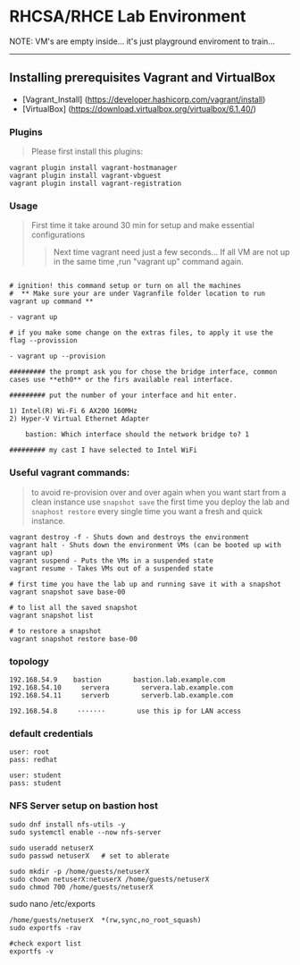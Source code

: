 
# RHCSA/RHCE Lab Environment

NOTE: VM's are empty inside... it's just playground enviroment to train...

---
## Installing prerequisites Vagrant and VirtualBox 
 - [Vagrant_Install] (https://developer.hashicorp.com/vagrant/install)
 - [VirtualBox] (https://download.virtualbox.org/virtualbox/6.1.40/)

### Plugins

>  Please first install this plugins:

```
vagrant plugin install vagrant-hostmanager
vagrant plugin install vagrant-vbguest
vagrant plugin install vagrant-registration

```

### Usage

>  First time it take around 30 min for setup and make essential configurations
>>  Next time vagrant need just a few seconds... 
>>  If all VM are not up in the same time ,run "vagrant up" command again. 

```

# ignition! this command setup or turn on all the machines
#  ** Make sure your are under Vagranfile folder location to run vagrant up command ** 

- vagrant up

# if you make some change on the extras files, to apply it use the flag --provission

- vagrant up --provision

######### the prompt ask you for chose the bridge interface, common cases use **eth0** or the firs available real interface.

######### put the number of your interface and hit enter.

1) Intel(R) Wi-Fi 6 AX200 160MHz
2) Hyper-V Virtual Ethernet Adapter

    bastion: Which interface should the network bridge to? 1

######### my cast I have selected to Intel WiFi

```


### Useful vagrant commands:
> to avoid re-provision over and over again when you want start from a clean instance use `snapshot save` the first time you deploy the lab and `snaphost restore` every single time you want a fresh and quick instance.

```
vagrant destroy -f - Shuts down and destroys the environment
vagrant halt - Shuts down the environment VMs (can be booted up with vagrant up)
vagrant suspend - Puts the VMs in a suspended state
vagrant resume - Takes VMs out of a suspended state

# first time you have the lab up and running save it with a snapshot
vagrant snapshot save base-00

# to list all the saved snapshot
vagrant snapshot list

# to restore a snapshot
vagrant snapshot restore base-00
```
### topology

```
192.168.54.9    bastion        bastion.lab.example.com
192.168.54.10     servera        servera.lab.example.com
192.168.54.11     serverb        serverb.lab.example.com

192.168.54.8     ·······        use this ip for LAN access 
```

### default credentials

```
user: root
pass: redhat

user: student
pass: student

```

### NFS Server setup on bastion host 

``` 
sudo dnf install nfs-utils -y     
sudo systemctl enable --now nfs-server

sudo useradd netuserX
sudo passwd netuserX   # set to ablerate

sudo mkdir -p /home/guests/netuserX
sudo chown netuserX:netuserX /home/guests/netuserX
sudo chmod 700 /home/guests/netuserX
```

sudo nano /etc/exports

```
/home/guests/netuserX  *(rw,sync,no_root_squash)
sudo exportfs -rav

#check export list 
exportfs -v 
```

